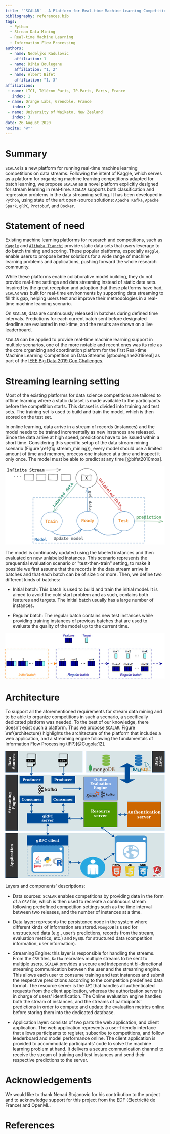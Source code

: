 ```yaml
---
title: '`SCALAR` - A Platform for Real-time Machine Learning Competitions on Data Streams'
bibliography: references.bib
tags:
  - Python
  - Stream Data Mining
  - Real-time Machine Learning
  - Information Flow Processing
authors:
  - name: Nedeljko Radulovic
    affiliation: 1
  - name: Dihia Boulegane
    affiliation: "1, 2"
  - name: Albert Bifet
    affiliation: "1, 3"
affiliations:
 - name: LTCI, Télécom Paris, IP-Paris, Paris, France
   index: 1
 - name: Orange Labs, Grenoble, France
   index: 2
 - name: University of Waikato, New Zealand
   index: 3
date: 26 August 2020
nocite: '@*'
---
```


# Summary

`SCALAR` is a new platform for running real-time machine learning competitions on data streams. Following the intent of Kaggle, which serves as a platform for organizing machine learning competitions adapted for batch learning, we propose `SCALAR` as a novel platform explicitly designed for stream learning in real-time. `SCALAR` supports both classification and regression problems in the data streaming setting. It has been developed in `Python`, using state of the art open-source solutions: `Apache Kafka`, `Apache Spark`, `gRPC`, `Protobuf`, and `Docker`. 

# Statement of need 

Existing machine learning platforms for research and competitions, such as [`Kaggle`](https://www.kaggle.com/) and [`Alibaba Tianchi`](https://tianchi.aliyun.com/) provide static data sets that users leverage to do batch training and scoring. These popular platforms, especially `Kaggle`, enable users to propose better solutions for a wide range of machine learning problems and applications, pushing forward the whole research community.

While these platforms enable collaborative model building, they do not provide real-time settings and data streaming instead of static data sets. Inspired by the great reception and adoption that these platforms have had, `SCALAR` was built for real-time environments by supporting data streaming to fill this gap, helping users test and improve their methodologies in a real-time machine learning scenario. 

On `SCALAR`, data are continuously released in batches during defined time intervals. Predictions for each current batch sent before designated deadline are evaluated in real-time, and the results are shown on a live leaderboard.

`SCALAR` can be applied to provide real-time machine learning support in multiple scenarios, one of the more notable and recent ones was its role as the core organizing and coordination platform for the first Real-time Machine Learning Competition on Data Streams [@boulegane2019real] as part of the [IEEE Big Data 2019 Cup Challenges](http://bigdataieee.org/BigData2019/BigDataCupChallenges.html).


# Streaming learning setting


Most of the existing platforms for data science competitions are tailored to offline learning where a static dataset is made available to the participants before the competition starts. This dataset is divided into training and test sets. The training set is used to build and train the model, which is then scored on the test set. 

In online learning, data arrive in a stream of records (instances) and the model needs to be trained incrementally as new instances are released. Since the data arrive at high speed, predictions have to be issued within a short time. Considering this specific setup of the data stream mining scenario (Figure \ref{fig:stream_mining}), every model should use a limited 
amount of time and memory, process one instance at a time and inspect it only once. The model must be able to predict at any time [@bifet2010moa].

![Stream data mining scenario\label{fig:stream_mining}](stream_mining.png)

The model is continuosly updated using the labeled instances and then evaluated on new unlabeled instances. This scenario represents the prequential evaluation scenario or "test-then-train" setting, to make it possible we first assume that the records in the data stream arrive in batches and that each batch can be of size `1` or more. Then, we define two different kinds of batches:

* Initial batch: This batch is used to build and train the initial model. It is aimed to avoid the cold start problem and as such, contains both features and targets. The initial batch usually has a large number of instances.

* Regular batch: The regular batch contains new test instances while providing training instances of previous batches that are used to evaluate the quality of the model up to the current time.

![Initial and regular batches in the data stream\label{fig:online_learning}](online_learning.jpg)

# Architecture

To support all the aforementioned requirements for stream data mining and to be able to organize competitions in such a scenario, a specifically dedicated platform was needed. To the best of our knowledge, there doesn't exist such a platform. Thus we propose `SCALAR`. Figure \ref{architecture} highlights the architecture of the platform that includes a web application, and a streaming engine following the fundamentals of Information Flow Processing (IFP)[@Cugola:12].

![Architecture of the platform\label{fig:architecture}](Architecture.png)

Layers and components' descriptions:

* Data sources: `SCALAR` enables competitions by providing data in the form of a `CSV` file, which is then used to recreate a continuous stream following predefined competition settings such as the time interval between two releases, and the number of instances at a time.
    
* Data layer: represents the persistence node in the system where different kinds of information are stored. `MongoDB` is used for unstructured data (e.g., user’s predictions, records from the stream, evaluation metrics, etc.) and `MySQL` for structured data (competition information, user information).
    
* Streaming Engine: this layer is responsible for handling the streams. From the `CSV` files, `Kafka` recreates multiple streams to be sent to multiple users. `SCALAR` provides a secure and independent bi-directional streaming communication between the user and the streaming engine. This allows each user to consume training and test instances and submit the respective predictions according to the competition predefined data format. The resource server is the `API` that handles all authenticated requests from the client application, whereas the authorization server is in charge of users' identification. The Online evaluation engine handles both the stream of instances, and the streams of participants' predictions in order to compute and update the evaluation metrics online before storing them into the dedicated database.
    
* Application layer: consists of two parts the web application, and client application. The web application represents a user-friendly interface that allows participants to register, subscribe to competitions, and follow leaderboard and model performance online. The client application is provided to accommodate participants' code to solve the machine learning problem at hand. It delivers a secure communication channel to receive the stream of training and test instances and send their respective predictions to the server.

# Acknowledgements

We would like to thank Nenad Stojanovic for his contribution to the project and to acknowledge support for this project 
from the EDF (Electricité de France) and OpenML.


# References

